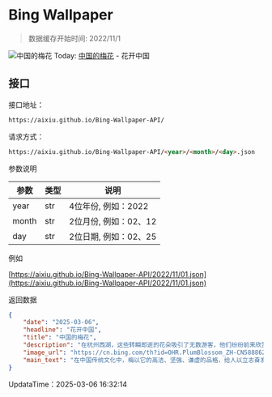 # Bing Wallpaper

> 数据缓存开始时间: 2022/11/1

![中国的梅花](https://cn.bing.com/th?id=OHR.PlumBlossom_ZH-CN5888621119_1920x1080.webp)
Today: [中国的梅花](https://cn.bing.com/th?id=OHR.PlumBlossom_ZH-CN5888621119_1920x1080.webp) - 花开中国

## 接口

接口地址：

```html
https://aixiu.github.io/Bing-Wallpaper-API/
```

请求方式：

```html
https://aixiu.github.io/Bing-Wallpaper-API/<year>/<month>/<day>.json
```

参数说明

| 参数 | 类型 | 说明 |
| - | - | - |
| year | str | 4位年份, 例如：2022 |
| month | str | 2位月份, 例如：02、12 |
| day | str | 2位日期, 例如：02、25 |

例如

[https://aixiu.github.io/Bing-Wallpaper-API/2022/11/01.json](https://aixiu.github.io/Bing-Wallpaper-API/2022/11/01.json)

返回数据

```json
{
    "date": "2025-03-06",
    "headline": "花开中国",
    "title": "中国的梅花",
    "description": "在杭州西湖，这些转瞬即逝的花朵吸引了无数游客，他们纷纷前来欣赏这短暂而绚丽的美景。在中国文化中，梅花象征着纯洁和春天的到来，而在日本，它则代表新的开始。梅花即使在严寒的冬季也能傲然绽放，这种特性使其成为坚毅与希望的象征。目前已知的梅花品种超过 300 种，适应各种园林环境，呈现出丰富多样的形态和颜色。除了视觉上的吸引力，梅花还被用于传统美食，如花茶和酸甜可口的梅子蜜饯。看到这里，为何不亲自去感受这份独特的魅力呢？",
    "image_url": "https://cn.bing.com/th?id=OHR.PlumBlossom_ZH-CN5888621119_1920x1080.webp",
    "main_text": "在中国传统文化中，梅以它的高洁、坚强、谦虚的品格，给人以立志奋发的激励。"
}
```

UpdataTime：2025-03-06 16:32:14
